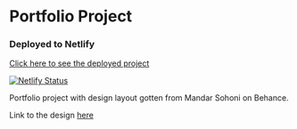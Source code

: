# Portfolio Project

### Deployed to Netlify

[Click here to see the deployed project](https://oya.netlify.app)


 [![Netlify Status](https://api.netlify.com/api/v1/badges/11f631a6-dd23-4a55-be2f-7e7bf8b8523f/deploy-status)](https://app.netlify.com/sites/oyas/deploys)


Portfolio project with design layout gotten from Mandar Sohoni on Behance.

Link to the design [here](https://www.behance.net/gallery/89750377/Free-Portfolio-Landing-Page-Template-Adobe-XD)
